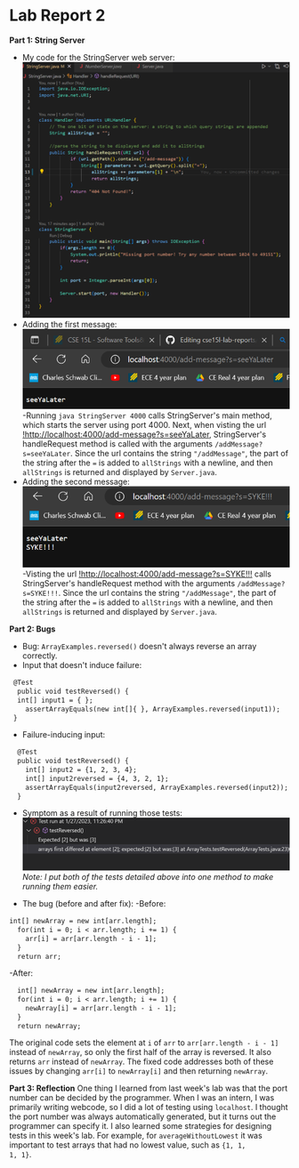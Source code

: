 # Lab Report 2
**Part 1: String Server**
* My code for the StringServer web server:
![Image](https://raw.githubusercontent.com/maxr0964/cse15l-lab-reports/main/webServerCode.png)
* Adding the first message:
![Image](https://raw.githubusercontent.com/maxr0964/cse15l-lab-reports/main/firstAddMessage.png)
-Running <code>java StringServer 4000</code> calls StringServer's main method, which starts the server
 using port 4000. Next, when visting the url [!http://localhost:4000/add-message?s=seeYaLater](http://localhost:4000/add-message?s=seeYaLater), StringServer's handleRequest method is called with the  arguments <code>/addMessage?s=seeYaLater</code>. Since the url contains the string <code>"/addMessage"</code>, the part of the string after the <code>=</code> is added to <code>allStrings</code> with a newline, and then <code>allStrings</code> is returned and displayed by <code>Server.java</code>.
* Adding the second message:
![Image](https://raw.githubusercontent.com/maxr0964/cse15l-lab-reports/main/secondAddMessage.png)
-Visting the url [!http://localhost:4000/add-message?s=SYKE!!!](http://localhost:4000/add-message?s=SYKE!!!) calls StringServer's handleRequest method with the  arguments <code>/addMessage?s=SYKE!!!</code>. Since the url contains the string <code>"/addMessage"</code>, the part of the string after the <code>=</code> is added to <code>allStrings</code> with a newline, and then <code>allStrings</code> is returned and displayed by <code>Server.java</code>.

**Part 2: Bugs**
* Bug: <code>ArrayExamples.reversed()</code> doesn't always reverse an array correctly.
* Input that doesn't induce failure:
```
 @Test
  public void testReversed() {
  int[] input1 = { };
    assertArrayEquals(new int[]{ }, ArrayExamples.reversed(input1));
 }
 ```
 * Failure-inducing input:
```
  @Test
  public void testReversed() {
    int[] input2 = {1, 2, 3, 4};
    int[] input2reversed = {4, 3, 2, 1};
    assertArrayEquals(input2reversed, ArrayExamples.reversed(input2));
  }
  ```
  * Symptom as a result of running those tests:
  ![Image](https://raw.githubusercontent.com/maxr0964/cse15l-lab-reports/main/runningTests.png)
  *Note: I put both of the tests detailed above into one method to make running them easier.*
  
  * The bug (before and after fix):
  -Before:
  ```
  int[] newArray = new int[arr.length];
    for(int i = 0; i < arr.length; i += 1) {
      arr[i] = arr[arr.length - i - 1];
    }
    return arr;
  ```
  -After:
  ```
    int[] newArray = new int[arr.length];
    for(int i = 0; i < arr.length; i += 1) {
      newArray[i] = arr[arr.length - i - 1];
    }
    return newArray;
  ```
  The original code sets the element at <code>i</code> of <code>arr</code> to <code>arr[arr.length - i - 1]</code> instead of <code>newArray</code>, so only the first half of the array is reversed. It also returns <code>arr</code> instead of <code>newArray</code>. The fixed code addresses both of these issues by changing <code>arr[i]</code> to <code>newArray[i]</code> and then returning <code>newArray</code>.
 
 



**Part 3: Reflection**
One thing I learned from last week's lab was that the port number can be decided by the programmer. When I was an intern, I was primarily writing webcode, so I did a lot of testing using <code>localhost</code>. I thought the port number was always automatically generated, but it turns out the programmer can specify it. I also learned some strategies for designing tests in this week's lab. For example, for <code>averageWithoutLowest</code> it was important to test arrays that had no lowest value, such as <code>{1, 1, 1, 1}</code>.
